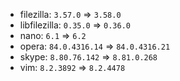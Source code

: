 - filezilla: `3.57.0` => `3.58.0`
- libfilezilla: `0.35.0` => `0.36.0`
- nano: `6.1` => `6.2`
- opera: `84.0.4316.14` => `84.0.4316.21`
- skype: `8.80.76.142` => `8.81.0.268`
- vim: `8.2.3892` => `8.2.4478`
